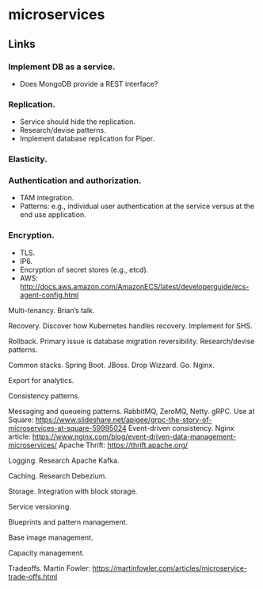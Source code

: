 # microservices


## Links

### Implement DB as a service.
* Does MongoDB provide a REST interface?

### Replication.
* Service should hide the replication.
* Research/devise patterns.
* Implement database replication for Piper.

### Elasticity.

### Authentication and authorization.
* TAM integration.
* Patterns: e.g., individual user authentication at the service versus at the end use application.

### Encryption.
* TLS.
* IP6.
* Encryption of secret stores (e.g., etcd).
* AWS: http://docs.aws.amazon.com/AmazonECS/latest/developerguide/ecs-agent-config.html

Multi-tenancy.
Brian’s talk.

Recovery.
Discover how Kubernetes handles recovery.
Implement for SHS.

Rollback.
Primary issue is database migration reversibility.
Research/devise patterns.

Common stacks.
Spring Boot.
JBoss.
Drop Wizzard.
Go.
Nginx.

Export for analytics.

Consistency patterns.

Messaging and queueing patterns.
RabbitMQ, ZeroMQ, Netty.
gRPC. Use at Square: https://www.slideshare.net/apigee/grpc-the-story-of-microservices-at-square-59995024
Event-driven consistency. Nginx article: https://www.nginx.com/blog/event-driven-data-management-microservices/
Apache Thrift: https://thrift.apache.org/

Logging.
Research Apache Kafka.

Caching.
Research Debezium.

Storage.
Integration with block storage.

Service versioning.

Blueprints and pattern management.

Base image management.

Capacity management.

Tradeoffs.
Martin Fowler: https://martinfowler.com/articles/microservice-trade-offs.html
